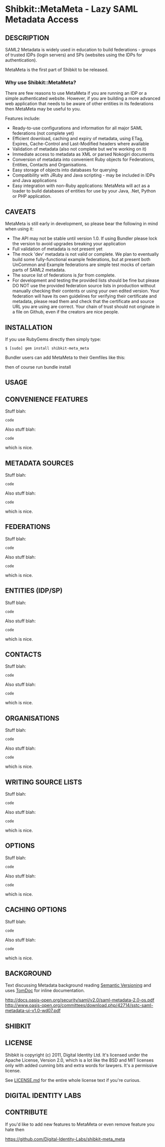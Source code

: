 Shibkit::MetaMeta - Lazy SAML Metadata Access
==============================================

## DESCRIPTION

SAML2 Metadata is widely used in education to build federations - groups of trusted IDPs (login servers) and SPs (websites using the IDPs for authentication). 

MetaMeta is the first part of Shibkit to be released.

### Why use Shibkit::MetaMeta?

There are few reasons to use MetaMeta if you are running an IDP or a simple authenticated website. However, if you are building a more advanced web application that needs to be aware of other entities in its federations then MetaMeta may be useful to you.

Features include:

* Ready-to-use configurations and information for all major SAML federations (not complete yet)
* Efficient download, caching and expiry of metadata, using ETag, Expires, Cache-Control and Last-Modified headers where available
* Validation of metadata (also not complete but we're working on it)
* Immediate access to metadata as XML or parsed Nokogiri documents
* Conversion of metadata into convenient Ruby objects for Federations, Entities, Contacts and Organisations.
* Easy storage of objects into databases for querying
* Compatibility with JRuby and Java scripting - may be included in IDPs and Java applications
* Easy integration with non-Ruby applications: MetaMeta will act as a loader to build databases of entities for use by your Java, .Net, Python or PHP application.

## CAVEATS

MetaMeta is still early in development, so please bear the following in mind when using it:

* The API may not be stable until version 1.0. If using Bundler please lock the version to avoid upgrades breaking your application
* Full validation of metadata is not present yet
* The mock 'dev' metadata is not valid or complete. We plan to eventually build some fully-functional example federations, but at present both UnCommon and Example federations are simple test mocks of certain parts of SAML2 metadata.
* The source list of federations is _far_ from complete.
* For development and testing the provided lists should be fine but please DO NOT use the provided federation source lists in production without manually checking their contents or using your own edited version. Your federation will have its own guidelines for verifying their certificate and metadata, please read them and check that the certificate and source URL you are using are correct. Your chain of trust should not originate in a file on Github, even if the creators are nice people.

## INSTALLATION

If you use RubyGems directly then simply type:

    $ [sudo] gem install shibkit-meta_meta

Bundler users can add MetaMeta to their Gemfiles like this:

then of course run bundle install

## USAGE

## CONVENIENCE FEATURES

Stuff blah:

    code

Also stuff blah:

    code

which is nice.

## METADATA SOURCES

Stuff blah:

    code

Also stuff blah:

    code

which is nice.

## FEDERATIONS

Stuff blah:

    code

Also stuff blah:

    code

which is nice.

## ENTITIES (IDP/SP)

Stuff blah:

    code

Also stuff blah:

    code

which is nice.


## CONTACTS

Stuff blah:

    code

Also stuff blah:

    code

which is nice.



## ORGANISATIONS

Stuff blah:

    code

Also stuff blah:

    code

which is nice.



## WRITING SOURCE LISTS

Stuff blah:

    code

Also stuff blah:

    code

which is nice.



## OPTIONS

Stuff blah:

    code

Also stuff blah:

    code

which is nice.



## CACHING OPTIONS

Stuff blah:

    code

Also stuff blah:

    code

which is nice.


## BACKGROUND



Text discussing Metadata background reading [Semantic Versioning](http://semver.org/) and uses
[TomDoc](http://tomdoc.org/) for inline documentation.

http://docs.oasis-open.org/security/saml/v2.0/saml-metadata-2.0-os.pdf
http://www.oasis-open.org/committees/download.php/42714/sstc-saml-metadata-ui-v1.0-wd07.pdf


## SHIBKIT 

## LICENSE

Shibkit is copyright (c) 2011, Digital Identity Ltd. It's licensed under the 
Apache License, Version 2.0, which is a lot like the BSD and MIT licenses only
with added cunning bits and extra words for lawyers. It's a permissive license.

See [LICENSE.md](https://github.com/Digital-Identity-Labs/shibkit-meta_meta/blob/master/LICENSE)
for the entire whole license text if you're curious.

## DIGITAL IDENTITY LABS


## CONTRIBUTE

If you'd like to add new features to MetaMeta or even remove feature you hate
then 

https://github.com/Digital-Identity-Labs/shibkit-meta_meta





